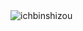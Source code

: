 
<img src="https://komarev.com/ghpvc/?username=ichbinshizou&label=Profile%20Views&color=004123" alt="ichbinshizou" />

